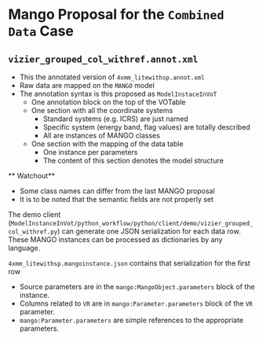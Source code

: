# Mango Proposal for the `Combined Data` Case


## `vizier_grouped_col_withref.annot.xml`

- This the annotated version of `4xmm_litewithsp.annot.xml`
- Raw data are mapped on the `MANGO` model
- The annotation syntax is this proposed as `ModelInstaceInVoT`
    - One annotation block on the top of the VOTable
    - One section with all the coordinate systems
        - Standard systems (e.g. ICRS) are just named
        - Specific system (energy band, flag values) are totally described
        - All are instances of MANGO classes
    - One section with the mapping of the data table
        - One instance per parameters
        - The content of this section denotes the model structure
    
** Watchout** 
- Some class names can differ from the last MANGO proposal
- It is to be noted that the semantic fields are not properly set

The demo client (`ModelInstanceInVot/python_workflow/python/client/demo/vizier_grouped_col_withref.py`) can generate one JSON serialization for each data row. These MANGO instances can be processed as dictionaries by any language. 
        
`4xmm_litewithsp.mangoinstance.json` contains that serialization for the first row
- Source parameters are in the `mango:MangoObject.parameters` block of the instance.
- Columns related to `VR` are in `mango:Parameter.parameters` block of the `VR` parameter.
- `mango:Parameter.parameters` are simple references to the appropriate parameters.
